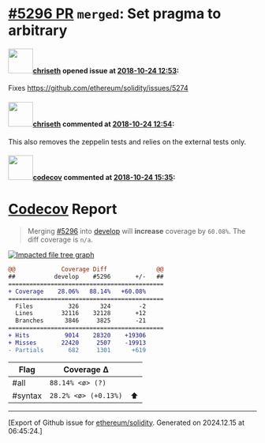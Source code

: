 # [\#5296 PR](https://github.com/ethereum/solidity/pull/5296) `merged`: Set pragma to arbitrary

#### <img src="https://avatars.githubusercontent.com/u/9073706?v=4" width="50">[chriseth](https://github.com/chriseth) opened issue at [2018-10-24 12:53](https://github.com/ethereum/solidity/pull/5296):

Fixes https://github.com/ethereum/solidity/issues/5274

#### <img src="https://avatars.githubusercontent.com/u/9073706?v=4" width="50">[chriseth](https://github.com/chriseth) commented at [2018-10-24 12:54](https://github.com/ethereum/solidity/pull/5296#issuecomment-432642984):

This also removes the zeppelin tests and relies on the external tests only.

#### <img src="https://avatars.githubusercontent.com/in/254?v=4" width="50">[codecov](https://github.com/apps/codecov) commented at [2018-10-24 15:35](https://github.com/ethereum/solidity/pull/5296#issuecomment-432708942):

# [Codecov](https://codecov.io/gh/ethereum/solidity/pull/5296?src=pr&el=h1) Report
> Merging [#5296](https://codecov.io/gh/ethereum/solidity/pull/5296?src=pr&el=desc) into [develop](https://codecov.io/gh/ethereum/solidity/commit/01566c2e1af5b7f655fd593e5e1019e103d739a0?src=pr&el=desc) will **increase** coverage by `60.08%`.
> The diff coverage is `n/a`.

[![Impacted file tree graph](https://codecov.io/gh/ethereum/solidity/pull/5296/graphs/tree.svg?width=650&token=87PGzVEwU0&height=150&src=pr)](https://codecov.io/gh/ethereum/solidity/pull/5296?src=pr&el=tree)

```diff
@@             Coverage Diff              @@
##           develop    #5296       +/-   ##
============================================
+ Coverage    28.06%   88.14%   +60.08%     
============================================
  Files          326      324        -2     
  Lines        32116    32128       +12     
  Branches      3846     3825       -21     
============================================
+ Hits          9014    28320    +19306     
+ Misses       22420     2507    -19913     
- Partials       682     1301      +619
```

| Flag | Coverage Δ | |
|---|---|---|
| #all | `88.14% <ø> (?)` | |
| #syntax | `28.2% <ø> (+0.13%)` | :arrow_up: |


-------------------------------------------------------------------------------



[Export of Github issue for [ethereum/solidity](https://github.com/ethereum/solidity). Generated on 2024.12.15 at 06:45:24.]
